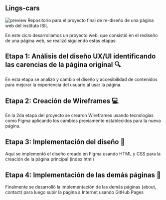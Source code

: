 
## Lings-cars
![preview](https://github.com/user-attachments/assets/c8f16ad3-8345-4c64-a293-346d63ae3d8b)
Repositorio para el proyecto final de re-diseño de una página web del instituto ISIL

En este ciclo desarrollamos un proyecto web, que consistió en el rediseño de una página web, se realizó siguiendo estas etapas:

## Etapa 1: Análisis del diseño UX/UI identificando las carencias de la página original 🔍
En esta etapa se analizó y cambio el diseño y accesibilidad de contenidos para mejorar la experiencia del usuario al usar la página.

## Etapa 2: Creación de Wireframes 💻
En la 2da etapa del proyecto se crearon Wireframes usando tecnologías como Figma aplicando los cambios previamente establecidos para la nueva página.

## Etapa 3: Implementación del diseño 🤖
Aquí se implementó el diseño creado en Figma usando HTML y CSS para la creación de la página principal (index.html)

## Etapa 4: Implementación de las demás páginas 💪
Finalmente se desarrolló la implementación de las demás páginas (about, contact) para luego subir la página a Internet usando GitHub Pages
